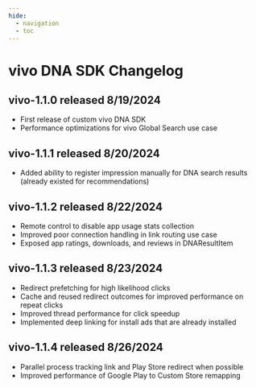 ```yaml
---
hide:
  - navigation
  - toc
---
```


# vivo DNA SDK Changelog

## **vivo-1.1.0** released 8/19/2024

- First release of custom vivo DNA SDK
- Performance optimizations for vivo Global Search use case

## **vivo-1.1.1** released 8/20/2024

- Added ability to register impression manually for DNA search results (already existed for recommendations)

## **vivo-1.1.2** released 8/22/2024

- Remote control to disable app usage stats collection
- Improved poor connection handling in link routing use case
- Exposed app ratings, downloads, and reviews in DNAResultItem

## **vivo-1.1.3** released 8/23/2024

- Redirect prefetching for high likelihood clicks
- Cache and reused redirect outcomes for improved performance on repeat clicks
- Improved thread performance for click speedup
- Implemented deep linking for install ads that are already installed

## **vivo-1.1.4** released 8/26/2024

- Parallel process tracking link and Play Store redirect when possible
- Improved performance of Google Play to Custom Store remapping